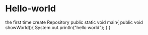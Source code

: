 # Hello-world
the first time create Repository
public static void main{
  public void showWorld(){
    System.out.println("hello world");
  }
}
